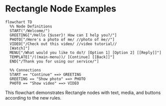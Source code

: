 # Rectangle Node Examples

```mermaid
flowchart TD
  %% Node Definitions
  START("/Welcome/")
  GREETING["/Hello {$user}! How can I help you?/"]
  PHOTO["/Here's a photo of me/ //photo of me//"]
  VIDEO["/Check out this video/ //video tutorial//
  [Watch]"]
  MENU["/What would you like to do?/ [Option 1] [Option 2] [[Reply]]"]
  TEMPLATE["/((main-menu))/ [Continue] [[Back]]"]
  END["/Thank you for using our service/"]
  
  %% Connections
  START == "Continue" ==> GREETING
  GREETING == "Show photo" ==> PHOTO
  PHOTO == "Show video" ==> VIDEO
```

This flowchart demonstrates Rectangle nodes with text, media, and buttons according to the new rules. 